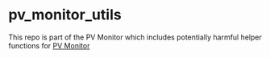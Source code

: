 # pv_monitor_utils

This repo is part of the PV Monitor which includes potentially harmful helper functions for [PV Monitor](https://github.com/clsi-cid/pv_monitor)

